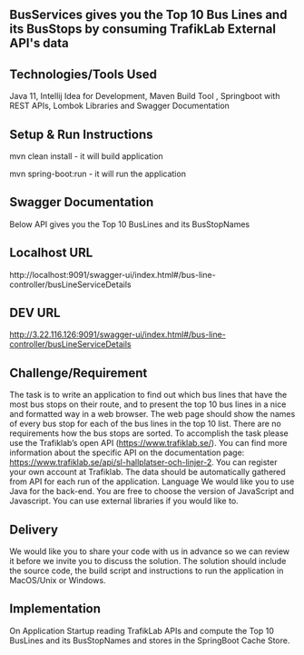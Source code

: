 ## BusServices gives you the Top 10 Bus Lines and its BusStops by consuming TrafikLab External API's data 

## Technologies/Tools Used
Java 11,
Intellij Idea for Development,
Maven Build Tool ,
Springboot with REST APIs,
Lombok Libraries and
Swagger Documentation

## Setup & Run Instructions

mvn clean install - it will build application

mvn spring-boot:run - it will run the application

## Swagger Documentation

Below API gives you the Top 10 BusLines and its BusStopNames
## Localhost URL
http://localhost:9091/swagger-ui/index.html#/bus-line-controller/busLineServiceDetails

## DEV URL
http://3.22.116.126:9091/swagger-ui/index.html#/bus-line-controller/busLineServiceDetails

## Challenge/Requirement
The task is to write an application to find out which bus lines that have the most bus stops on their route, and to present the top 10 bus lines in a nice and formatted way in a web browser.
The web page should show the names of every bus stop for each of the bus lines in the top 10 list.
There are no requirements how the bus stops are sorted.
To accomplish the task please use the Trafiklab’s open API (https://www.trafiklab.se/). You can find more information about the specific API on the documentation page: https://www.trafiklab.se/api/sl-hallplatser-och-linjer-2.
You can register your own account at Trafiklab.
The data should be automatically gathered from API for each run of the application.
Language 
We would like you to use Java for the back-end.
You are free to choose the version of JavaScript and Javascript. 
You can use external libraries if you would like to.
## Delivery 
We would like you to share your code with us in advance so we can review it before we invite you to discuss the solution. 
The solution should include the source code, the build script and instructions to run the application in MacOS/Unix or Windows.

## Implementation 

On Application Startup reading TrafikLab APIs and compute the Top 10 BusLines and its BusStopNames and stores in the SpringBoot Cache Store.

